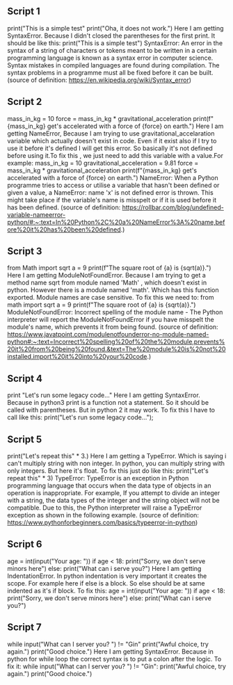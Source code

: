 ## Script 1
print("This is a simple test"
print("Oha, it does not work.")
Here I am getting SyntaxError. Because I didn't closed the parentheses for the first print. It should be like this: print("This is a simple test")
SyntaxError: An error in the syntax of a string of characters or tokens meant to be written in a certain programming language is known as a syntax error in computer science. Syntax mistakes in compiled languages are found during compilation. The syntax problems in a programme must all be fixed before it can be built. (source of definition: https://en.wikipedia.org/wiki/Syntax_error)

## Script 2
mass_in_kg = 10
force = mass_in_kg * gravitational_acceleration
print(f"{mass_in_kg} get's accelerated with a force of {force} on earth.")
Here I am getting NameError, Because I am trying to use gravitational_accelaration variable which actually doesn't exist in code. Even if it exist also if I try to use it before it's defined I will get this error. So basically it's not defined before using it.To fix this , we just need to add this variable with a value.For example:
mass_in_kg = 10
gravitational_acceleration = 9.81
force = mass_in_kg * gravitational_acceleration
print(f"{mass_in_kg} get's accelerated with a force of {force} on earth.")
NameError: When a Python programme tries to access or utilise a variable that hasn't been defined or given a value, a NameError: name 'x' is not defined error is thrown. This might take place if the variable's name is misspelt or if it is used before it has been defined. 
(source of definition: https://rollbar.com/blog/undefined-variable-nameerror-python/#:~:text=In%20Python%2C%20a%20NameError%3A%20name,before%20it%20has%20been%20defined.)
## Script 3
from Math import sqrt
a = 9
print(f"The square root of {a} is {sqrt(a)}.")
Here I am getting ModuleNotFoundError. Because I am trying to get a method name sqrt from module named 'Math' , which doesn't exist in python. However there is a module named 'math'. Which has this function exported. Module names are case sensitive. To fix this we need to:
from math import sqrt
a = 9
print(f"The square root of {a} is {sqrt(a)}.")
ModuleNotFoundError: Incorrect spelling of the module name - The Python interpreter will report the ModuleNotFoundError if you have misspelt the module's name, which prevents it from being found.
(source of definition: https://www.javatpoint.com/modulenotfounderror-no-module-named-python#:~:text=Incorrect%20spelling%20of%20the%20module,prevents%20it%20from%20being%20found.&text=The%20module%20is%20not%20installed,import%20it%20into%20your%20code.)
## Script 4
print "Let's run some legacy code..."
Here I am getting SyntaxError. Because in python3 print is a function not a statement. So it should be called with parentheses. But in python 2 it may work. To fix this I have to call like this: 
print("Let's run some legacy code...");
## Script 5
print("Let's repeat this" * 3.)
Here I am getting a TypeError. Which is saying i can't multiply string with non integer. In python, you can multiply string with only integers. But here it's float. To fix this just do like this:
print("Let's repeat this" * 3)
TypeError: TypeError is an exception in Python programming language that occurs when the data type of objects in an operation is inappropriate. For example, If you attempt to divide an integer with a string, the data types of the integer and the string object will not be compatible. Due to this,  the Python interpreter will raise a TypeError exception as shown in the following example.
(source of definition: https://www.pythonforbeginners.com/basics/typeerror-in-python)
## Script 6
age = int(input("Your age: "))
if age < 18:
    print("Sorry, we don't serve minors here")
  else:
    print("What can i serve you?")
Here I am getting IndentationError. In python indentation is very important it creates the scope. For example here if else is a block. So else should be at same indented as it's if block. To fix this:
age = int(input("Your age: "))
if age < 18:
    print("Sorry, we don't serve minors here")
else:
    print("What can i serve you?")
## Script 7
while input("What can I server you? ") != "Gin"
    print("Awful choice, try again.")
print("Good choice.")
Here I am getting SyntaxError. Because in python for while loop the correct syntax is to put a colon after the logic. To fix it:
while input("What can I server you? ") != "Gin":
    print("Awful choice, try again.")
print("Good choice.")